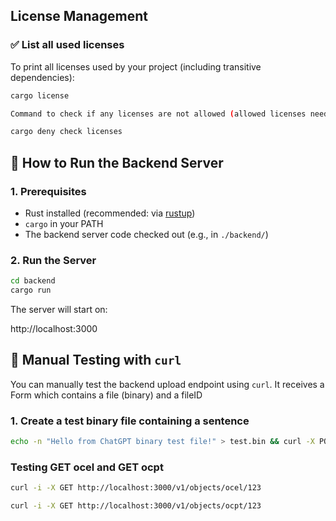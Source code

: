 ## License Management

### ✅ List all used licenses

To print all licenses used by your project (including transitive dependencies):

```bash
cargo license

Command to check if any licenses are not allowed (allowed licenses need to be added to the deny.toml)

cargo deny check licenses
```
## 🚀 How to Run the Backend Server

### 1. Prerequisites

- Rust installed (recommended: via [rustup](https://rustup.rs/))
- `cargo` in your PATH
- The backend server code checked out (e.g., in `./backend/`)

### 2. Run the Server

```bash
cd backend
cargo run
```
The server will start on:

http://localhost:3000

## 🧪 Manual Testing with `curl`

You can manually test the backend upload endpoint using `curl`.
It receives a Form which contains a file (binary) and a fileID

### 1. Create a test binary file containing a sentence

```bash
echo -n "Hello from ChatGPT binary test file!" > test.bin && curl -X POST http://localhost:3000/v1/upload/test -F "fileId=test123" -F "file=@test.bin"
```

### Testing GET ocel and GET ocpt

```bash
curl -i -X GET http://localhost:3000/v1/objects/ocel/123

curl -i -X GET http://localhost:3000/v1/objects/ocpt/123
```